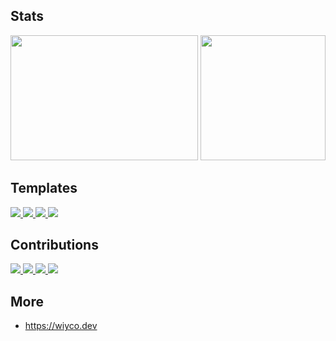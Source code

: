 ## Stats

<section>
  <!-- GitHub Stats -->
  <picture>
    <img
      src="https://github-readme-stats.vercel.app/api?username=wiyco&custom_title=GitHub%20Stats&hide_rank=true&show_icons=true&hide=commits,prs,issues,contribs&text_bold=false&border_radius=12&theme=dark"
      height=200
      width=300
    />
  </picture>
  <!-- Top Langs -->
  <picture>
    <img
      src="https://github-readme-stats.vercel.app/api/top-langs?username=wiyco&layout=compact&hide_progress=true&langs_count=10&hide=jupyter%20notebook,javascript,html,css,objective-c,mathematica,shaderlab,hlsl&border_radius=12&theme=dark"
      height=200
    />
  </picture>
</section>

## Templates

<section>
  <a href="https://github.com/wiyco/next-template">
    <picture>
      <img
        src="https://github-readme-stats.vercel.app/api/pin?username=wiyco&repo=next-template&description_lines_count=1&border_radius=12&theme=dark"
      />
    </picture>
  </a>
  <a href="https://github.com/wiyco/flutter_template">
    <picture>
      <img
        src="https://github-readme-stats.vercel.app/api/pin?username=wiyco&repo=flutter_template&description_lines_count=1&border_radius=12&theme=dark"
      />
    </picture>
  </a>
  <a href="https://github.com/wiyco/go-api-template">
    <picture>
      <img
        src="https://github-readme-stats.vercel.app/api/pin?username=wiyco&repo=go-api-template&description_lines_count=1&border_radius=12&theme=dark"
      />
    </picture>
  </a>
  <a href="https://github.com/wiyco/remix-template">
    <picture>
      <img
        src="https://github-readme-stats.vercel.app/api/pin?username=wiyco&repo=remix-template&description_lines_count=1&border_radius=12&theme=dark"
      />
    </picture>
  </a>
</section>

## Contributions

<section>
  <a href="https://github.com/yamada-ui/yamada-ui">
    <picture>
      <img
        src="https://github-readme-stats.vercel.app/api/pin?username=yamada-ui&repo=yamada-ui&description_lines_count=1&border_radius=12&theme=dark"
      />
    </picture>
  </a>
  <a href="https://github.com/nextui-org/nextui">
    <picture>
      <img
        src="https://github-readme-stats.vercel.app/api/pin?username=nextui-org&repo=nextui&description_lines_count=1&border_radius=12&theme=dark"
      />
    </picture>
  </a>
  <a href="https://github.com/jesper-lindberg/Awake">
    <picture>
      <img
        src="https://github-readme-stats.vercel.app/api/pin?username=jesper-lindberg&repo=Awake&description_lines_count=1&border_radius=12&theme=dark"
      />
    </picture>
  </a>
  <a href="https://github.com/ytdl-org/youtube-dl/pull/30366#discussion_r770144843">
    <picture>
      <img
        src="https://github-readme-stats.vercel.app/api/pin?username=ytdl-org&repo=youtube-dl&description_lines_count=1&border_radius=12&theme=dark"
      />
    </picture>
  </a>
</section>

## More

- https://wiyco.dev
